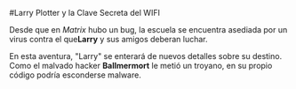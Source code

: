 #Larry Plotter y la Clave Secreta del WIFI

Desde que en *Matrix* hubo un bug, la escuela se encuentra asediada por un virus contra el que**Larry** y sus amigos deberan luchar.

En esta aventura, "Larry" se enterará de nuevos detalles sobre su destino.
Como el malvado hacker **Ballmermort** le metió un troyano,
en su propio código podría esconderse malware.